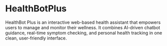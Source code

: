 # HealthBotPlus
HealthBot Plus is an interactive web-based health assistant that empowers users to manage and monitor their wellness. It combines AI-driven chatbot guidance, real-time symptom checking, and personal health tracking in one clean, user-friendly interface.
